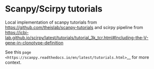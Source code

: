 Scanpy/Scirpy tutorials
================
Local implementation of scanpy tutorials from https://github.com/theislab/scanpy-tutorials and scirpy pipeline from https://icbi-lab.github.io/scirpy/latest/tutorials/tutorial_3k_tcr.html#Including-the-V-gene-in-clonotype-definition

See this `page <https://scanpy.readthedocs.io/en/latest/tutorials.html>`__ for more context.
